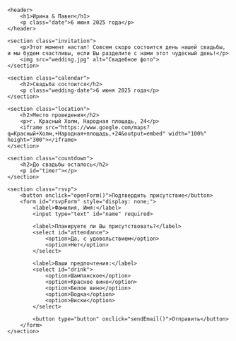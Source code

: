 <!DOCTYPE html>
<html lang="ru">
<head>
    <meta charset="UTF-8">
    <meta name="viewport" content="width=device-width, initial-scale=1.0">
    <title>Свадьба Ирины и Павла</title>
    <link rel="stylesheet" href="styles.css">
    <script src="script.js" defer></script>
</head>
<body>

    <header>
        <h1>Ирина & Павел</h1>
        <p class="date">6 июня 2025 года</p>
    </header>

    <section class="invitation">
        <p>Этот момент настал! Совсем скоро состоится день нашей свадьбы, и мы будем счастливы, если Вы разделите с нами этот чудесный день!</p>
        <img src="wedding.jpg" alt="Свадебное фото">
    </section>

    <section class="calendar">
        <h2>Свадьба состоится</h2>
        <p class="wedding-date">6 июня 2025 года</p>
    </section>

    <section class="location">
        <h2>Место проведения</h2>
        <p>г. Красный Холм, Народная площадь, 24</p>
        <iframe src="https://www.google.com/maps?q=Красный+Холм,+Народная+площадь,+24&output=embed" width="100%" height="300"></iframe>
    </section>

    <section class="countdown">
        <h2>До свадьбы осталось</h2>
        <p id="timer"></p>
    </section>

    <section class="rsvp">
        <button onclick="openForm()">Подтвердить присутствие</button>
        <form id="rsvpForm" style="display: none;">
            <label>Фамилия, Имя:</label>
            <input type="text" id="name" required>

            <label>Планируете ли Вы присутствовать?</label>
            <select id="attendance">
                <option>Да, с удовольствием</option>
                <option>Нет</option>
            </select>

            <label>Ваши предпочтения:</label>
            <select id="drink">
                <option>Шампанское</option>
                <option>Красное вино</option>
                <option>Белое вино</option>
                <option>Водка</option>
                <option>Виски</option>
            </select>

            <button type="button" onclick="sendEmail()">Отправить</button>
        </form>
    </section>

</body>
</html>

